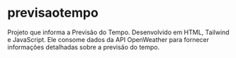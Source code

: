 # previsaotempo
Projeto que informa a Previsão do Tempo. Desenvolvido em  HTML, Tailwind e JavaScript. Ele consome dados da API OpenWeather para fornecer informações detalhadas sobre a previsão do tempo.

